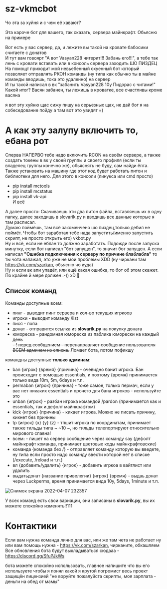 # sz-vkmcbot
Чо эта за хуйня и с чем её хавают?

Эта кароче бот для вашего, так сказать, сервера майнкрафт. Обьясню на примере

Вот есть у вас сервер, да, и лежите вы такой на кровате бабосики считаете с донатов  
И тут вам говоярт "А вот Vasyan228 читерит!!! Забань его!!!", а тебе так лень с кровати вставать или в консоль сервера заходить ШО ПИЗДЕЦ  
На помощт приходит мой невьебенный охуенный бот который позволяет отправлять РКОН команды (ну типа как обычно ты в майне команды вводишь, тока это удаленно) на сервер  
И ты такой написал в вк "забанить Vasyan228 10y Пидорас с читами!"  
Какой итог? Васян забанен, ты лежишь в кроватке, все счастливы кроме васяна  

я вот эту хуйню щас сижу  пишу на серьезных щах, не дай бог я на собеседование пойду а там вот это увидят =)

# А как эту залупу включить то, ебана рот
Сперва НАПЕРВО тебе надо включить RCON на своём сервере, а также создать токены в вк у своей группы и своего профиля (если ты владелец группы конечно же), обьяснять не буду, сам найди ёпта. Также установить на машину где этот код будет работать питон и библиотеки для него. Для этого в консоли (линукса или cmd просто)  
- pip install mctools
- pip install mcstatus
- pip install vk-api  
И всё

А далее просто: Скачиваешь эти два питон файла, вставляешь их в одну папку, далее заходишь в slovarik.py и вводишь все данные которые я там расписал.  
Думаю поймёшь, там всё закоменчено шо пиздец,только дебил не поймёт. Чтобы бот заработал тебе нада запустить(именно запустить скрипт, не просто открыть его) vkbot.py  
Ну и всё, если не еблан то должно заработать. Подожди после запуска минутку, если бот написал "бот запущен", то значит бот запущен. А если написал **"Ошибка  подключения к серверу по причине блаблабла"** то ты чота налажал, это уже не мои проблемы XDD (ну чиркани там https://vk.com/szarkan, обьясню чо куда)  
Ну и если вк апи упадёт, или ещё какая ошибка, то бот об этом скажет. По крайне й мере должен :-)) xD 🦖

## Список команд
Команды доступные всем:
- пинг - выводит пинг сервера и кол-во текущих игркоов
- игроки - выводит команду /list
- пися - попа
- донат - отправится ссылка из **slovarik.py** на покупку доната  
- юмореска - рандомная юмореска из паблика юморески на каждый день  
~~- ! перед сообщением - перенаправляет сообщение пользователя ВСЕМ админам из списка.~~ Ломает бота, потом пофикшу

командны доступные **только админам**:
- ban {игрок} {время} {причина} - очевидно банит игрока. Бан происходит с помощью essentials, и поэтому {время} принимается только вида 10m, 5m, 6days и т.п.  
- permaban {игрок} {причина} - тоже самое, только пермач, если у вас нет никаких essentials и прочего для бана игроков - используйте это  
- unban {игрок} - разбан игрока командой /pardon (принимается как и essentials, так и дефолт майнкрафтом)
- kick {игрок} {причина} - кикает игрока. Можно не писать причину, кикнет без причины
- tp {игрок} {x} {y} {z} - тпшит игрока по координатам, принимает также тильды типа ~ ~10 ~, но тильды телепортируют относительно мирового спавна!  
- всем: - пишет на сервер сообщение через команду say (дефолт майнкрафт команда, принимает цветовые коды майнкрафтовские)
- команда {команда без /} - отправляет команду которую вы введете, ну типа если просто надо команду ввести которой нет в списке (/execute, /reload и т.п.)  
- вл {добавить/удалить} {игрок} - добавить игркоа в вайтлист или удалить  
- выдатьдонат {название привелегии} {игрок} {время} - выдаь донат через Luckperms, время принимается вида 10y, 5days, 1minute и т.п.

![Снимок экрана 2022-04-07 232357](https://user-images.githubusercontent.com/50948836/162289938-675e03bd-c3c5-4f4a-a3e6-6b3ad34f9d58.png)

У всех команд есть свои вариации, они записаны в **slovarik.py**, вы их можете спокойно изменять!!111  

# Контактики
Если вам нужна команда лично для вас, или же там чета не работает ну или вам помощь нужна - https://vk.com/szarkan, чирканите, обкашляем  
Все обновления бота будут выкладываться сюдааа - https://discord.gg/SfuPJkWs  

бота можете спокойно использовать, главное напишите что вы его используете чтобы я понял какой я крутой погромист
весь проект защищён лицензией "не воруйте пожалуйста скрипты, моя зарплата - деньги на обед от мамы"
